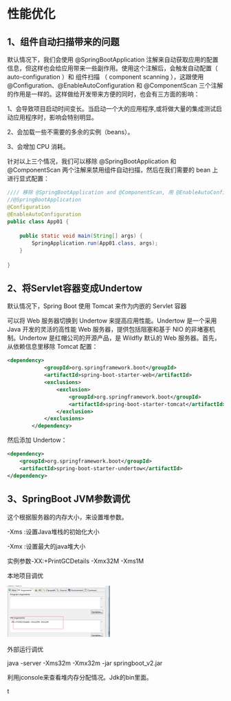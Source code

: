 #  性能优化

## 1、组件自动扫描带来的问题



默认情况下，我们会使用 @SpringBootApplication 注解来自动获取应用的配置信息，但这样也会给应用带来一些副作用。使用这个注解后，会触发自动配置（ auto-configuration ）和 组件扫描 （ component scanning ），这跟使用 @Configuration、@EnableAutoConfiguration 和 @ComponentScan 三个注解的作用是一样的。这样做给开发带来方便的同时，也会有三方面的影响：

1、会导致项目启动时间变长。当启动一个大的应用程序,或将做大量的集成测试启动应用程序时，影响会特别明显。

2、会加载一些不需要的多余的实例（beans）。

3、会增加 CPU 消耗。

针对以上三个情况，我们可以移除 @SpringBootApplication 和 @ComponentScan 两个注解来禁用组件自动扫描，然后在我们需要的 bean 上进行显式配置：

```java
//// 移除 @SpringBootApplication and @ComponentScan, 用 @EnableAutoConfiguration 来替代
//@SpringBootApplication
@Configuration
@EnableAutoConfiguration
public class App01 {

	public static void main(String[] args) {
		SpringApplication.run(App01.class, args);
	}

}
```



##  2、**将Servlet容器变成Undertow**

默认情况下，Spring Boot 使用 Tomcat 来作为内嵌的 Servlet 容器

可以将 Web 服务器切换到 Undertow 来提高应用性能。Undertow 是一个采用 Java 开发的灵活的高性能 Web 服务器，提供包括阻塞和基于 NIO 的非堵塞机制。Undertow 是红帽公司的开源产品，是 Wildfly 默认的 Web 服务器。首先，从依赖信息里移除 Tomcat 配置：

```xml
<dependency>
			<groupId>org.springframework.boot</groupId>
			<artifactId>spring-boot-starter-web</artifactId>
			<exclusions>
				<exclusion>
					<groupId>org.springframework.boot</groupId>
					<artifactId>spring-boot-starter-tomcat</artifactId>
				</exclusion>
			</exclusions>
		</dependency>
```



然后添加 Undertow：

```xml
<dependency>
	<groupId>org.springframework.boot</groupId>
	<artifactId>spring-boot-starter-undertow</artifactId>
</dependency>
```



##  3、SpringBoot JVM参数调优

这个根据服务器的内存大小，来设置堆参数。

-Xms :设置Java堆栈的初始化大小

-Xmx :设置最大的java堆大小

实例参数-XX:+PrintGCDetails -Xmx32M -Xms1M

本地项目调优

![img](.\assets\wps1.jpg) 

外部运行调优

java -server -Xms32m -Xmx32m  -jar springboot_v2.jar

 

利用jconsole来查看堆内存分配情况。Jdk的bin里面。

t